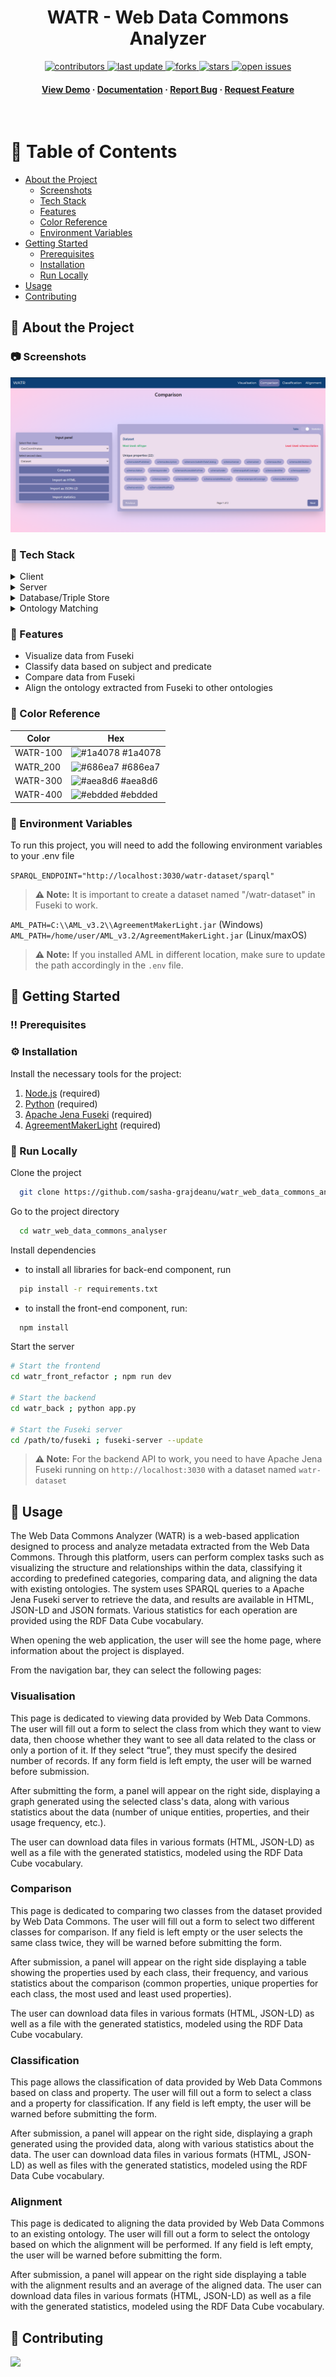 
<div align="center">

  <h1>WATR - Web Data Commons Analyzer</h1>
  
  
  
<!-- Badges -->
<p>
  <a href="https://github.com/sasha-grajdeanu/watr_web_data_commons_analyser/graphs/contributors">
    <img src="https://img.shields.io/github/contributors/sasha-grajdeanu/watr_web_data_commons_analyser" alt="contributors" />
  </a>
  <a href="">
    <img src="https://img.shields.io/github/last-commit/sasha-grajdeanu/watr_web_data_commons_analyser" alt="last update" />
  </a>
  <a href="https://github.com/sasha-grajdeanu/watr_web_data_commons_analyser/network/members">
    <img src="https://img.shields.io/github/forks/sasha-grajdeanu/watr_web_data_commons_analyser" alt="forks" />
  </a>
  <a href="https://github.com/sasha-grajdeanu/watr_web_data_commons_analyser/stargazers">
    <img src="https://img.shields.io/github/stars/sasha-grajdeanu/watr_web_data_commons_analyser" alt="stars" />
  </a>
  <a href="https://github.com/sasha-grajdeanu/watr_web_data_commons_analyser/issues/">
    <img src="https://img.shields.io/github/issues/sasha-grajdeanu/watr_web_data_commons_analyser" alt="open issues" />
  </a>
</p>
   
<h4>
    <a href="https://github.com/sasha-grajdeanu/watr_web_data_commons_analyser/">View Demo</a>
  <span> · </span>
    <a href="https://github.com/sasha-grajdeanu/watr_web_data_commons_analyser">Documentation</a>
  <span> · </span>
    <a href="https://github.com/sasha-grajdeanu/watr_web_data_commons_analyser/issues/">Report Bug</a>
  <span> · </span>
    <a href="https://github.com/sasha-grajdeanu/watr_web_data_commons_analyser/issues/">Request Feature</a>
  </h4>
</div>

<br />

<!-- Table of Contents -->
# :notebook_with_decorative_cover: Table of Contents

- [About the Project](#star2-about-the-project)
  * [Screenshots](#camera-screenshots)
  * [Tech Stack](#space_invader-tech-stack)
  * [Features](#dart-features)
  * [Color Reference](#art-color-reference)
  * [Environment Variables](#key-environment-variables)
- [Getting Started](#toolbox-getting-started)
  * [Prerequisites](#bangbang-prerequisites)
  * [Installation](#gear-installation)
  * [Run Locally](#running-run-locally)
- [Usage](#eyes-usage)
- [Contributing](#wave-contributing)

  

<!-- About the Project -->
## :star2: About the Project


<!-- Screenshots -->
### :camera: Screenshots

<div align="center"> 
  <img src="https://github.com/sasha-grajdeanu/watr_web_data_commons_analyser/blob/main/docs/scholarly-html-documentation/images/Compare.png" alt="screenshot" />
</div>


<!-- TechStack -->
### :space_invader: Tech Stack

<details>
  <summary>Client</summary>
  <ul>
    <li><a href="https://reactjs.org/">React.js</a></li>
    <li><a href="https://vite.dev/">Vite</a></li>
    <li><a href="https://tailwindcss.com/">TailwindCSS</a></li>
  </ul>
</details>

<details>
  <summary>Server</summary>
  <ul>
    <li><a href="https://flask.palletsprojects.com/">Flask</a></li>
  </ul>
</details>

<details>
<summary>Database/Triple Store</summary>
  <ul>
    <li><a href="https://jena.apache.org/documentation/fuseki2/">Apache Jena Fuseki</a></li>
  </ul>
</details>

<details>
  <summary>Ontology Matching</summary>
  <ul>
    <li><a href="https://github.com/AgreementMakerLight/AML-Project">Agreement Maker Light (AML)</a> </li>
  </ul>
</details>


<!-- Features -->
### :dart: Features

- Visualize data from Fuseki
- Classify data based on subject and predicate
- Compare data from Fuseki
- Align the ontology extracted from Fuseki to other ontologies

<!-- Color Reference -->
### :art: Color Reference

| Color             | Hex                                                                |
| ----------------- | ------------------------------------------------------------------ |
| WATR-100 | ![#1a4078](https://via.placeholder.com/10/1a4078?text=+) #1a4078 |
| WATR_200 | ![#686ea7](https://via.placeholder.com/10/686ea7?text=+) #686ea7 |
| WATR-300 | ![#aea8d6](https://via.placeholder.com/10/aea8d6?text=+) #aea8d6 |
| WATR-400 | ![#ebdded](https://via.placeholder.com/10/ebdded?text=+) #ebdded |


<!-- Env Variables -->
### :key: Environment Variables

To run this project, you will need to add the following environment variables to your .env file

`SPARQL_ENDPOINT="http://localhost:3030/watr-dataset/sparql"`

> **⚠️ Note:** It is important to create a dataset named "/watr-dataset" in Fuseki to work.

`AML_PATH=C:\\AML_v3.2\\AgreementMakerLight.jar` (Windows)    
`AML_PATH=/home/user/AML_v3.2/AgreementMakerLight.jar` (Linux/maxOS)

> **⚠️ Note:** If you installed AML in different location, make sure to update the path accordingly in the `.env` file.


<!-- Getting Started -->
## 	:toolbox: Getting Started

<!-- Prerequisites -->
### :bangbang: Prerequisites


<!-- Installation -->
### :gear: Installation

Install the necessary tools for the project:
1. [Node.js](https://nodejs.org/) (required)
2. [Python](https://www.python.org/) (required)
3. [Apache Jena Fuseki](https://dlcdn.apache.org/jena/binaries/apache-jena-fuseki-5.3.0.zip) (required)
4. [AgreementMakerLight](https://github.com/AgreementMakerLight/AML-Project/releases/download/v3.2/AML_v3.2.zip) (required)


<!-- Run Locally -->
### :running: Run Locally

Clone the project

```bash
  git clone https://github.com/sasha-grajdeanu/watr_web_data_commons_analyser.git
```

Go to the project directory

```bash
  cd watr_web_data_commons_analyser
```

Install dependencies

- to install all libraries for back-end component, run
  
```bash
  pip install -r requirements.txt
```

- to install the front-end component, run:
  
```bash
  npm install
```

Start the server

```bash
# Start the frontend
cd watr_front_refactor ; npm run dev

# Start the backend
cd watr_back ; python app.py

# Start the Fuseki server
cd /path/to/fuseki ; fuseki-server --update
```

> **⚠️ Note:** For the backend API to work, you need to have Apache Jena Fuseki running on `http://localhost:3030` 
> with a dataset named `watr-dataset`


<!-- Usage -->
## :eyes: Usage

The Web Data Commons Analyzer (WATR) is a web-based application designed to process and analyze metadata extracted from the Web Data Commons. Through this platform, users can perform complex tasks such as visualizing the structure and relationships within the data, classifying it according to predefined categories, comparing data, and aligning the data with existing ontologies. The system uses SPARQL queries to a Apache Jena Fuseki server to retrieve the data, and results are available in HTML, JSON-LD and JSON formats. Various statistics for each operation are provided using the RDF Data Cube vocabulary. 

When opening the web application, the user will see the home page, where information about the project is displayed.

From the navigation bar, they can select the following pages:
### Visualisation

This page is dedicated to viewing data provided by Web Data Commons. The user will fill out a form to select the class from which they want to view data, then choose whether they want to see all data related to the class or only a portion of it. If they select “true”, they must specify the desired number of records. If any form field is left empty, the user will be warned before submission.

After submitting the form, a panel will appear on the right side, displaying a graph generated using the selected class's data, along with various statistics about the data (number of unique entities, properties, and their usage frequency, etc.).

The user can download data files in various formats (HTML, JSON-LD) as well as a file with the generated statistics, modeled using the RDF Data Cube vocabulary.
### Comparison

This page is dedicated to comparing two classes from the dataset provided by Web Data Commons. The user will fill out a form to select two different classes for comparison. If any field is left empty or the user selects the same class twice, they will be warned before submitting the form.

After submission, a panel will appear on the right side displaying a table showing the properties used by each class, their frequency, and various statistics about the comparison (common properties, unique properties for each class, the most used and least used properties).

The user can download data files in various formats (HTML, JSON-LD) as well as a file with the generated statistics, modeled using the RDF Data Cube vocabulary.
### Classification

This page allows the classification of data provided by Web Data Commons based on class and property. The user will fill out a form to select a class and a property for classification. If any field is left empty, the user will be warned before submitting the form.

After submission, a panel will appear on the right side, displaying a graph generated using the provided data, along with various statistics about the data. The user can download data files in various formats (HTML, JSON-LD) as well as files with the generated statistics, modeled using the RDF Data Cube vocabulary.
### Alignment

This page is dedicated to aligning the data provided by Web Data Commons to an existing ontology. The user will fill out a form to select the ontology based on which the alignment will be performed. If any field is left empty, the user will be warned before submitting the form.

After submission, a panel will appear on the right side displaying a table with the alignment results and an average of the aligned data. The user can download data files in various formats (HTML, JSON-LD) as well as a file with the generated statistics, modeled using the RDF Data Cube vocabulary.



<!-- Contributing -->
## :wave: Contributing

<a href="https://github.com/sasha-grajdeanu/watr_web_data_commons_analyser/graphs/contributors">
  <img src="https://contrib.rocks/image?repo=sasha-grajdeanu/watr_web_data_commons_analyser" />
</a>



